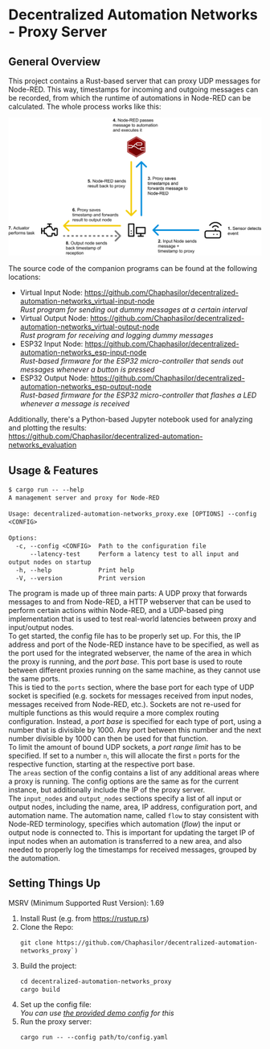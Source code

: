 # Decentralized Automation Networks - Proxy Server

## General Overview

This project contains a Rust-based server that can proxy UDP messages for Node-RED. This way, timestamps for incoming and outgoing messages can be recorded, from which the runtime of automations in Node-RED can be calculated. The whole process works like this:

![Diagram of the message flow](<Message Flow.png>)

The source code of the companion programs can be found at the following locations:

- Virtual Input Node: <https://github.com/Chaphasilor/decentralized-automation-networks_virtual-input-node>  
  *Rust program for sending out dummy messages at a certain interval*
- Virtual Output Node: <https://github.com/Chaphasilor/decentralized-automation-networks_virtual-output-node>  
  *Rust program for receiving and logging dummy messages*
- ESP32 Input Node: <https://github.com/Chaphasilor/decentralized-automation-networks_esp-input-node>  
  *Rust-based firmware for the ESP32 micro-controller that sends out messages whenever a button is pressed*
- ESP32 Output Node: <https://github.com/Chaphasilor/decentralized-automation-networks_esp-output-node>  
  *Rust-based firmware for the ESP32 micro-controller that flashes a LED whenever a message is received*

Additionally, there's a Python-based Jupyter notebook used for analyzing and plotting the results:  
<https://github.com/Chaphasilor/decentralized-automation-networks_evaluation>

## Usage & Features

```sh-session
$ cargo run -- --help
A management server and proxy for Node-RED

Usage: decentralized-automation-networks_proxy.exe [OPTIONS] --config <CONFIG>

Options:
  -c, --config <CONFIG>  Path to the configuration file
      --latency-test     Perform a latency test to all input and output nodes on startup
  -h, --help             Print help
  -V, --version          Print version
```

The program is made up of three main parts: A UDP proxy that forwards messages to and from Node-RED, a HTTP webserver that can be used to perform certain actions within Node-RED, and a UDP-based ping implementation that is used to test real-world latencies between proxy and input/output nodes.  
To get started, the config file has to be properly set up. For this, the IP address and port of the Node-RED instance have to be specified, as well as the port used for the integrated webserver, the name of the area in which the proxy is running, and the *port base*. This port base is used to route between different proxies running on the same machine, as they cannot use the same ports.  
This is tied to the `ports` section, where the base port for each type of UDP socket is specified (e.g. sockets for messages received from input nodes, messages received from Node-RED, etc.). Sockets are not re-used for multiple functions as this would require a more complex routing configuration. Instead, a *port base* is specified for each type of port, using a number that is divisible by 1000. Any port between this number and the next number divisible by 1000 can then be used for that function.  
To limit the amount of bound UDP sockets, a *port range limit* has to be specified. If set to a number `n`, this will allocate the first `n` ports for the respective function, starting at the respective port base.  
The `areas` section of the config contains a list of any additional areas where a proxy is running. The config options are the same as for the current instance, but additionally include the IP of the proxy server.  
The `input_nodes` and `output_nodes` sections specify a list of all input or output nodes, including the name, area, IP address, configuration port, and automation name. The automation name, called `flow` to stay consistent with Node-RED terminology, specifies which automation (*flow*) the input or output node is connected to. This is important for updating the target IP of input nodes when an automation is transferred to a new area, and also needed to properly log the timestamps for received messages, grouped by the automation.  

## Setting Things Up

MSRV (Minimum Supported Rust Version): 1.69

1. Install Rust (e.g. from <https://rustup.rs>)
2. Clone the Repo:  
   ```sh-session
   git clone https://github.com/Chaphasilor/decentralized-automation-networks_proxy`)
   ```
3. Build the project:  
   ```sh-session
   cd decentralized-automation-networks_proxy
   cargo build
   ```
4. Set up the config file:  
   *You can use [the provided demo config](data/base.config.yaml) for this*
5. Run the proxy server:  
   ```sh-session
   cargo run -- --config path/to/config.yaml
   ```
